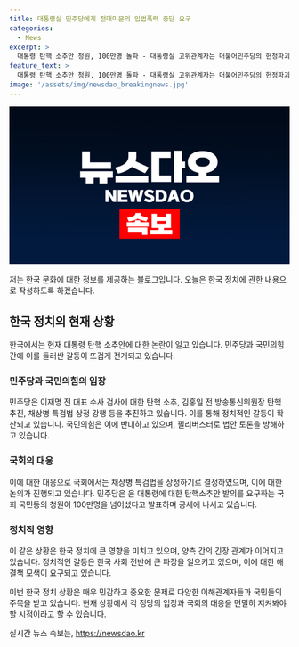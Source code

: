 ```yaml
---
title: 대통령실 민주당에게 전대미문의 입법폭력 중단 요구
categories:
  - News
excerpt: >
  대통령 탄핵 소추안 청원, 100만명 돌파 - 대통령실 고위관계자는 더불어민주당의 헌정파괴 시도와 입법폭력 비판. 국회의장, 채상병 특검법 상정 예고. 국민의힘, 필리버스터 동의로 경제 분야 대정부질문 무산. 민주당, 이재명 전 대표와 김홍일 전 방송통신위원장 탄핵 추진. 또는 국회 국민동의 청원 100만명 돌파, 더불어민주당 탄핵 소추안에 공세
feature_text: >
  대통령 탄핵 소추안 청원, 100만명 돌파 - 대통령실 고위관계자는 더불어민주당의 헌정파괴 시도와 입법폭력 비판. 국회의장, 채상병 특검법 상정 예고. 국민의힘, 필리버스터 동의로 경제 분야 대정부질문 무산. 민주당, 이재명 전 대표와 김홍일 전 방송통신위원장 탄핵 추진. 또는 국회 국민동의 청원 100만명 돌파, 더불어민주당 탄핵 소추안에 공세
image: '/assets/img/newsdao_breakingnews.jpg'
---
```


<p><img src="/assets/img/newsdao_breakingnews.jpg" alt="ontimetimes 속보" /></p>

<p>저는 한국 문화에 대한 정보를 제공하는 블로그입니다. 오늘은 한국 정치에 관한 내용으로 작성하도록 하겠습니다. </p>

<h2 data-ke-size="size26">한국 정치의 현재 상황</h2>

<p data-ke-size="size16">한국에서는 현재 대통령 탄핵 소추안에 대한 논란이 일고 있습니다. 민주당과 국민의힘 간에 이를 둘러싼 갈등이 뜨겁게 전개되고 있습니다. </p>

<h3>민주당과 국민의힘의 입장</h3>

<p data-ke-size="size16">민주당은 이재명 전 대표 수사 검사에 대한 탄핵 소추, 김홍일 전 방송통신위원장 탄핵 추진, 채상병 특검법 상정 강행 등을 추진하고 있습니다. 이를 통해 정치적인 갈등이 확산되고 있습니다. 국민의힘은 이에 반대하고 있으며, 필리버스터로 법안 토론을 방해하고 있습니다.</p>

<h3>국회의 대응</h3>

<p data-ke-size="size16">이에 대한 대응으로 국회에서는 채상병 특검법을 상정하기로 결정하였으며, 이에 대한 논의가 진행되고 있습니다. 민주당은 윤 대통령에 대한 탄핵소추안 발의를 요구하는 국회 국민동의 청원이 100만명을 넘어섰다고 발표하며 공세에 나서고 있습니다.</p>

<h3>정치적 영향</h3>

<p data-ke-size="size16">이 같은 상황은 한국 정치에 큰 영향을 미치고 있으며, 양측 간의 긴장 관계가 이어지고 있습니다. 정치적인 갈등은 한국 사회 전반에 큰 파장을 일으키고 있으며, 이에 대한 해결책 모색이 요구되고 있습니다.</p>

<p>이번 한국 정치 상황은 매우 민감하고 중요한 문제로 다양한 이해관계자들과 국민들의 주목을 받고 있습니다. 현재 상황에서 각 정당의 입장과 국회의 대응을 면밀히 지켜봐야 할 시점이라고 할 수 있습니다.</p>
실시간 뉴스 속보는, <a href="https://newsdao.kr" rel="dofollow">https://newsdao.kr</a>


